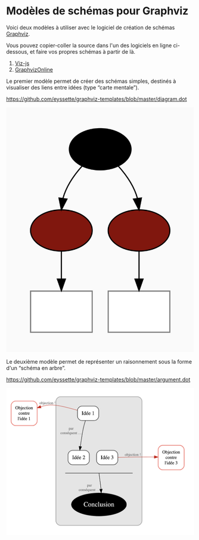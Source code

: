 # Modèles de schémas pour Graphviz

Voici deux modèles à utiliser avec le logiciel de création de schémas [Graphviz](https://graphviz.gitlab.io/).

Vous pouvez copier-coller la source dans l'un des logiciels en ligne ci-dessous, et faire vos propres schémas à partir de là.
1. [Viz-js](http://viz-js.com/)
2. [GraphvizOnline](https://dreampuf.github.io/GraphvizOnline/)

Le premier modèle permet de créer des schémas simples, destinés à visualiser des liens entre idées (type “carte mentale”).

https://github.com/eyssette/graphviz-templates/blob/master/diagram.dot

![](https://github.com/eyssette/graphviz-templates/blob/master/diagram.png?raw=true)


Le deuxième modèle permet de représenter un raisonnement sous la forme d'un “schéma en arbre”.

https://github.com/eyssette/graphviz-templates/blob/master/argument.dot

![](https://github.com/eyssette/graphviz-templates/blob/master/argument.png?raw=true)
